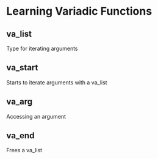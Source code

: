 # Learning Variadic Functions
## va_list
Type for iterating arguments
## va_start
Starts to iterate arguments with a va_list
## va_arg
Accessing an argument
## va_end
Frees a va_list

